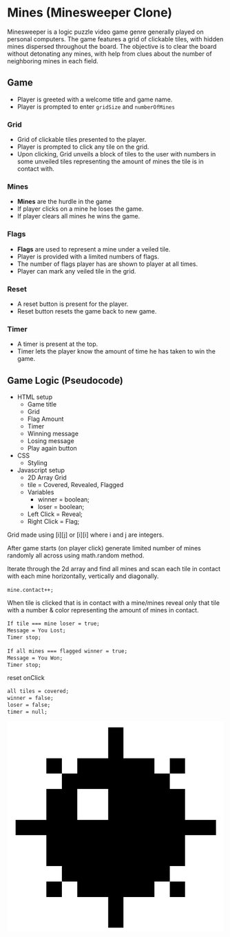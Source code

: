 
# Mines (Minesweeper Clone)
Minesweeper is a logic puzzle video game genre generally played on personal computers. The game features a grid of clickable tiles, with hidden mines dispersed throughout the board. The objective is to clear the board without detonating any mines, with help from clues about the number of neighboring mines in each field. 


## Game
* Player is greeted with a welcome title and game name.
* Player is prompted to enter `gridSize` and `numberOfMines`
### Grid
* Grid of clickable tiles presented to the player.
* Player is prompted to click any tile on the grid.
* Upon clicking, Grid unveils a block of tiles to the user with numbers in some unveiled tiles representing the amount of mines the tile is in contact with.
### Mines
* **Mines** are the hurdle in the game
* If player clicks on a mine he loses the game.
* If player clears all mines he wins the game.
### Flags
* **Flags** are used to represent a mine under a veiled tile.
* Player is provided with a limited numbers of flags.
* The number of flags player has are shown to player at all times.
* Player can mark any veiled tile in the grid.
### Reset
* A reset button is present for the player.
* Reset button resets the game back to new game.
### Timer
* A timer is present at the top.
* Timer lets the player know the amount of time he has taken to win the game.

## Game Logic (Pseudocode)
* HTML setup
    * Game title
    * Grid
    * Flag Amount
    * Timer
    * Winning message
    * Losing message
    * Play again button
* CSS
    * Styling
* Javascript setup
    * 2D Array Grid
    * tile = Covered, Revealed, Flagged
    * Variables
        * winner = boolean;
        * loser = boolean;
    * Left Click = Reveal;
    * Right Click = Flag;

Grid made using [i][j] or [i][i] where i and j are integers.

After game starts (on player click) generate limited number of mines randomly all across using math.random method.

Iterate through the 2d array and find all mines and scan each tile in contact with each mine horizontally, vertically and diagonally.

`mine.contact++;`

When tile is clicked that is in contact with a mine/mines reveal only that tile with a number & color representing the amount of mines in contact.

```
If tile === mine loser = true;
Message = You Lost;
Timer stop;

If all mines === flagged winner = true;
Message = You Won;
Timer stop;
```

reset onClick 
```
all tiles = covered;
winner = false;
loser = false;
timer = null;
```

![Mine](./assets/Mine.png)